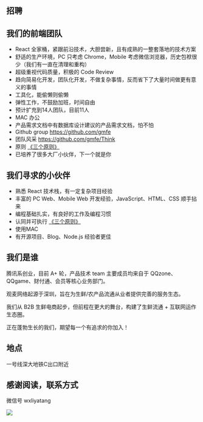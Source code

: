 招聘
---

## 我们的前端团队

- React 全家桶，紧跟前沿技术，大胆尝新，且有成熟的一整套落地的技术方案
- 舒适的生产环境，PC 只考虑 Chrome，Mobile 考虑微信浏览器，历史包袱很少（我们有一直在清理和重构）
- 超级重视代码质量，积极的 Code Review
- 趋向简易化开发，团队化开发，不做复杂事情，反而省下了大量时间做更有意义的事情
- 工具化，能偷懒则偷懒
- 弹性工作，不鼓励加班，时间自由
- 预计扩充到14人团队，目前11人
- MAC 办公
- 产品需求文档中有数据库设计建议的产品需求文档，怕不怕
- Github group https://github.com/gmfe
- 团队风采 https://github.com/gmfe/Think
- 原则 [《三个原则》](https://zhuanlan.zhihu.com/p/20395484)
- 已培养了很多大厂小伙伴，下一个就是你

## 我们寻求的小伙伴

- 熟悉 React 技术栈，有一定复杂项目经验
- 丰富的 PC Web、Mobile Web 开发经验，JavaScript、HTML、CSS 顺手拈来
- 编程基础扎实，有良好的工作及编程习惯
- 认同并可执行 [《三个原则》](https://zhuanlan.zhihu.com/p/20395484)
- 使用MAC
- 有开源项目、Blog、Node.js 经验者更佳

## 我们是谁

腾讯系创业，目前 A+ 轮，产品技术 team 主要成员均来自于 QQzone、QQgame、财付通、会员等核心业务部门。

观麦网络起源于深圳，旨在为生鲜/农产品流通从业者提供完善的服务生态。

我们从 B2B 生鲜电商起步，但前程在更大的舞台，构建了生鲜流通 + 互联网运作生态圈。

正在蓬勃生长的我们，期望每一个有追求的你加入！

## 地点

一号线深大地铁C出口附近

## 感谢阅读，联系方式

微信号 wxliyatang

![](https://s2.ax1x.com/2019/02/22/kfEhLT.png)
